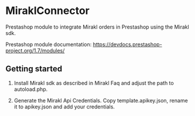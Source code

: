# MiraklConnector

Prestashop module to integrate Mirakl orders in Prestashop using the Mirakl sdk.

Prestashop module documentation:
<https://devdocs.prestashop-project.org/1.7/modules/>

## Getting started

1. Install Mirakl sdk as described in Mirakl Faq and adjust the path to autoload.php.

2. Generate the Mirakl Api Credentials. Copy template.apikey.json, rename it to apikey.json and add your credentials.
